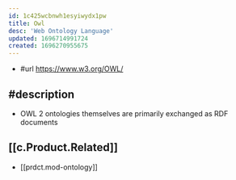 ```yaml
---
id: 1c425wcbnwh1esyiwydx1pw
title: Owl
desc: 'Web Ontology Language'
updated: 1696714991724
created: 1696270955675
---
```


- #url https://www.w3.org/OWL/

## #description

- OWL 2 ontologies themselves are primarily exchanged as RDF documents

## [[c.Product.Related]]

- [[prdct.mod-ontology]]